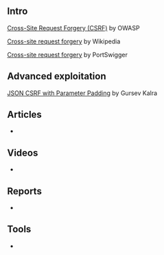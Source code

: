 ## Intro
[Cross-Site Request Forgery (CSRF)](https://www.owasp.org/index.php/Cross-Site_Request_Forgery_(CSRF)) by OWASP  

[Cross-site request forgery](https://en.wikipedia.org/wiki/Cross-site_request_forgery) by Wikipedia  

[Cross-site request forgery](https://portswigger.net/knowledgebase/Issues/details/00200700_crosssiterequestforgery) by PortSwigger  

## Advanced exploitation
[JSON CSRF with Parameter Padding](http://blog.opensecurityresearch.com/2012/02/json-csrf-with-parameter-padding.html) by Gursev Kalra  

## Articles
-

## Videos
-

## Reports
-

## Tools
-
